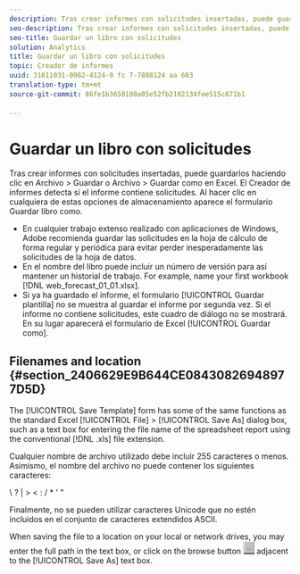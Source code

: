 ```yaml
---
description: Tras crear informes con solicitudes insertadas, puede guardarlos haciendo clic en Archivo > Guardar o Archivo > Guardar como en Excel. El Creador de informes detecta si el informe contiene solicitudes. Al hacer clic en cualquiera de estas opciones de almacenamiento aparece el formulario Guardar libro como.
seo-description: Tras crear informes con solicitudes insertadas, puede guardarlos haciendo clic en Archivo > Guardar o Archivo > Guardar como en Excel. El Creador de informes detecta si el informe contiene solicitudes. Al hacer clic en cualquiera de estas opciones de almacenamiento aparece el formulario Guardar libro como.
seo-title: Guardar un libro con solicitudes
solution: Analytics
title: Guardar un libro con solicitudes
topic: Creador de informes
uuid: 31611031-0982-4124-9 fc 7-7888124 aa 603
translation-type: tm+mt
source-git-commit: 86fe1b3650100a05e52fb2102134fee515c871b1

---
```



# Guardar un libro con solicitudes

Tras crear informes con solicitudes insertadas, puede guardarlos haciendo clic en Archivo &gt; Guardar o Archivo &gt; Guardar como en Excel. El Creador de informes detecta si el informe contiene solicitudes. Al hacer clic en cualquiera de estas opciones de almacenamiento aparece el formulario Guardar libro como.

* En cualquier trabajo extenso realizado con aplicaciones de Windows, Adobe recomienda guardar las solicitudes en la hoja de cálculo de forma regular y periódica para evitar perder inesperadamente las solicitudes de la hoja de datos.
* En el nombre del libro puede incluir un número de versión para así mantener un historial de trabajo. For example, name your first workbook [!DNL web_forecast_01_01.xlsx].
* Si ya ha guardado el informe, el formulario [!UICONTROL Guardar plantilla] no se muestra al guardar el informe por segunda vez. Si el informe no contiene solicitudes, este cuadro de diálogo no se mostrará. En su lugar aparecerá el formulario de Excel [!UICONTROL Guardar como].

## Filenames and location {#section_2406629E9B644CE08430826948977D5D}

The [!UICONTROL Save Template] form has some of the same functions as the standard Excel [!UICONTROL File] &gt; [!UICONTROL Save As] dialog box, such as a text box for entering the file name of the spreadsheet report using the conventional [!DNL .xls] file extension.

Cualquier nombre de archivo utilizado debe incluir 255 caracteres o menos. Asimismo, el nombre del archivo no puede contener los siguientes caracteres:

\ ? | &gt; &lt; : / * ' "

Finalmente, no se pueden utilizar caracteres Unicode que no estén incluidos en el conjunto de caracteres extendidos ASCII.

When saving the file to a location on your local or network drives, you may enter the full path in the text box, or click on the browse button  ![browse_button.gif](assets/browse_button.gif) adjacent to the [!UICONTROL Save As] text box.
